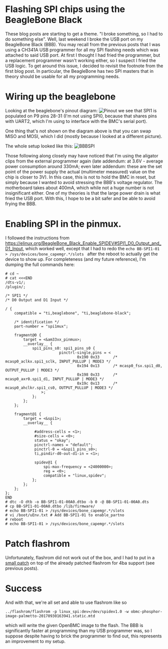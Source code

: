# Flashing SPI chips using the BeagleBone Black

These blog posts are starting to get a theme.
"I broke something, so I had to do something else".
Well, last weekend I broke the USB port on my BeagleBone Black
(BBB). You may recall from the previous posts that I
was using a CH341A USB programmer for all my SPI flashing
needs which was attached to said USB port. At first
I thought I had fried the programmer, but a replacement
programmer wasn't working either, so I suspect I fried the
USB logic. To get around this issue, I decided to revisit
the footnote from the first blog post. In particular,
the BeagleBone has two SPI masters that in theory
should be usable for all my programming needs.

# Wiring up the beaglebone

Looking at the beaglebone's pinout diagram:
![Pinout](https://graycat.io/wp-content/uploads/2015/04/beaglebone_pinout1.png)
we see that SPI1 is populated on P9 pins 28-31
(I'm not using SPI0, because that shares pins
with UART2, which I'm using to interface with
the BMC's serial port).

One thing that's not shown on the diagram above is
that you can swap MISO and MOSI, which I did (mostly
because I looked at a different picture).

The whole setup looked like this:
![BBBSPI](images/BBBSPI.jpg)

Those following along closely may have noticed that I'm
using the aligator clips from the external programmer again (late addendum: at 3.6V - average power consumption around 330mA; even later addendum: these are the set point of the power supply the actual (multimeter measured) value on the chip is closer to 3V).
In this case, this is not to hold the BMC in reset, but simply
because I wanted to avoid stressing the BBB's voltage regulator.
The motherboard takes about 400mA, which while not a huge number
is not insignificant either. One of my theories is that the large
power drain is what fried the USB port. With this, I hope to be
a bit safer and be able to avoid frying the BBB.

# Enabling SPI in the pinmux.

I followed the instructions from https://elinux.org/BeagleBone_Black_Enable_SPIDEV#SPI1_D0_Output_and_D1_Input,
which worked well, except that I had to redo the `echo BB-SPI1-01 > /sys/devices/bone_capemgr.*/slots
` after the reboot to actually get the device to show up. For completeness (and my future reference),
 I'm dumping the full commands here:

```
# cd ~
# cat <<<END
/dts-v1/;
/plugin/;

/* SPI1 */
/* D0 Output and D1 Input */

/ {
    compatible = "ti,beaglebone", "ti,beaglebone-black";

    /* identification */
    part-number = "spi1mux";

    fragment@0 {
        target = <&am33xx_pinmux>;
        __overlay__ {
            spi1_pins_s0: spi1_pins_s0 {
                        pinctrl-single,pins = <
                                0x190 0x33      /* mcasp0_aclkx.spi1_sclk, INPUT_PULLUP | MODE3 */
                                0x194 0x13      /* mcasp0_fsx.spi1_d0, OUTPUT_PULLUP | MODE3 */
                                0x198 0x33      /* mcasp0_axr0.spi1_d1, INPUT_PULLUP | MODE3 */
                                0x19c 0x13      /* mcasp0_ahclkr.spi1_cs0, OUTPUT_PULLUP | MODE3 */
                >;
            };
        };
    };

    fragment@1 {
        target = <&spi1>;
        __overlay__ {

             #address-cells = <1>;
             #size-cells = <0>;
             status = "okay";
             pinctrl-names = "default";
             pinctrl-0 = <&spi1_pins_s0>;
             ti,pindir-d0-out-d1-in = <1>;

             spidev@1 {
                 spi-max-frequency = <24000000>;
                 reg = <0>;
                 compatible = "linux,spidev";
            };
        };
    };
};
END
# dtc -O dtb -o BB-SPI1-01-00A0.dtbo -b 0 -@ BB-SPI1-01-00A0.dts
# cp BB-SPI1-01-00A0.dtbo /lib/firmware/
# echo BB-SPI1-01 > /sys/devices/bone_capemgr.*/slots
# vi /boot/uEnv.txt # Add BB-SPI1-01 to enable_partno
# reboot
# echo BB-SPI1-01 > /sys/devices/bone_capemgr.*/slots
```

# Patch flashrom

Unfortunately, flashrom did not work out of the box, and I had to put in a
[small patch](https://github.com/flashrom/flashrom/pull/24) on top of the
already patched flashrom for 4ba support (see previous posts).

# Success

And with that, we're all set and able to use flashrom like so
```
../flashrom/flashrom -p linux_spi:dev=/dev/spidev1.0 -w obmc-phosphor-image-palmetto-20170930163941.static.mtd
```
which will write the given OpenBMC image to the flash. The BBB is significantly
faster at programming than my USB programmer was, so I suppose
despite having to brick the programmer to find out, this represents
an improvement to my setup.
